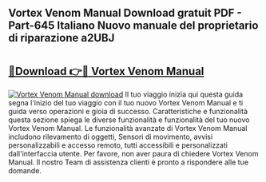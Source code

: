 ## Vortex Venom Manual Download gratuit PDF - Part-645 Italiano Nuovo manuale del proprietario di riparazione a2UBJ

# <h2><a href="http://dfb5y3.blite.top/?on=Vortex+Venom+Manual">🔗Download 👉🔴 Vortex Venom Manual</a></h2>

[![Vortex Venom Manual download](https://i.imgur.com/lujVjoI.png)](http://dfb5y3.blite.top/?on=Vortex+Venom+Manual)
Il tuo viaggio inizia qui questa guida segna l'inizio del tuo viaggio con il tuo nuovo Vortex Venom Manual e ti guida verso operazioni e gioia di successo. Caratteristiche e funzionalità questa sezione spiega le diverse funzionalità e funzionalità del tuo nuovo Vortex Venom Manual. Le funzionalità avanzate di Vortex Venom Manual includono rilevamento di oggetti, Sensori di movimento, avvisi personalizzabili e accesso remoto, tutti accessibili e personalizzati dall'interfaccia utente. Per favore, non aver paura di chiedere Vortex Venom Manual. Il nostro Team di assistenza clienti è pronto a rispondere alle tue domande.
